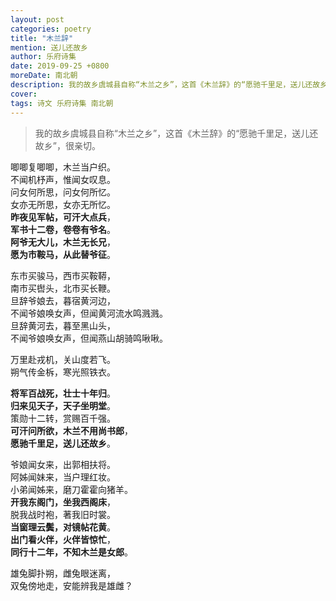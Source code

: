```yaml
---
layout: post
categories: poetry
title: "木兰辞"
mention: 送儿还故乡
author: 乐府诗集
date: 2019-09-25 +0800
moreDate: 南北朝
description: 我的故乡虞城县自称“木兰之乡”，这首《木兰辞》的“愿驰千里足，送儿还故乡”，很亲切。
cover: 
tags: 诗文 乐府诗集 南北朝
---
```


> 我的故乡虞城县自称“木兰之乡”，这首《木兰辞》的“愿驰千里足，送儿还故乡”，很亲切。

唧唧复唧唧，木兰当户织。  
不闻机杼声，惟闻女叹息。  
问女何所思，问女何所忆。  
女亦无所思，女亦无所忆。  
**昨夜见军帖，可汗大点兵**，  
**军书十二卷，卷卷有爷名**。  
**阿爷无大儿，木兰无长兄**，  
**愿为市鞍马，从此替爷征**。

东市买骏马，西市买鞍鞯，  
南市买辔头，北市买长鞭。  
旦辞爷娘去，暮宿黄河边，  
不闻爷娘唤女声，但闻黄河流水鸣溅溅。  
旦辞黄河去，暮至黑山头，  
不闻爷娘唤女声，但闻燕山胡骑鸣啾啾。

万里赴戎机，关山度若飞。  
朔气传金柝，寒光照铁衣。

**将军百战死，壮士十年归**。  
**归来见天子，天子坐明堂**。  
策勋十二转，赏赐百千强。  
**可汗问所欲，木兰不用尚书郎**，  
**愿驰千里足，送儿还故乡**。

爷娘闻女来，出郭相扶将。  
阿姊闻妹来，当户理红妆。  
小弟闻姊来，磨刀霍霍向猪羊。  
**开我东阁门，坐我西阁床**，  
脱我战时袍，著我旧时裳。  
**当窗理云鬓，对镜帖花黄**。  
**出门看火伴，火伴皆惊忙**，  
**同行十二年，不知木兰是女郎**。

雄兔脚扑朔，雌兔眼迷离，  
双兔傍地走，安能辨我是雄雌？

